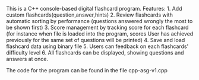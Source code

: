 This is a C++ console-based digital flashcard program. 
Features:
    1. Add custom flashcards(question,answer,hints)
    2. Review flashcards with automatic sorting by performance (questions answered wrongly the most to be shown first)
    3. Score management by tracking score for each flashcard (for instance when file is loaded into the program, scores           User has achieved previously for the same set of questions will be printed)
    4. Save and load flashcard data using binary file 
    5. Users can feedback on each flashcards' difficulty level
    6. All flashcards can be displayed, showing questions and answers at once. 

The code for the program can be found in the file cpp-asg-v1.cpp
